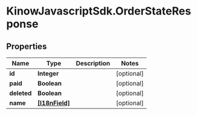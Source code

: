 # KinowJavascriptSdk.OrderStateResponse

## Properties
Name | Type | Description | Notes
------------ | ------------- | ------------- | -------------
**id** | **Integer** |  | [optional] 
**paid** | **Boolean** |  | [optional] 
**deleted** | **Boolean** |  | [optional] 
**name** | [**[I18nField]**](I18nField.md) |  | [optional] 


